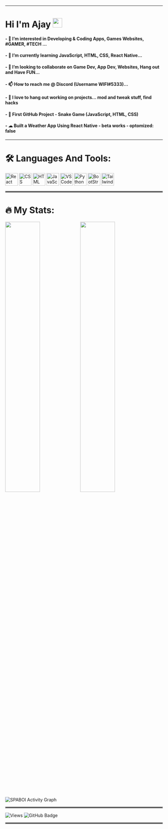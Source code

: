 ____________________________________________________________________________________________________________________________________________________________________________
 # Hi I'm Ajay <img src="https://user-images.githubusercontent.com/95515701/161590793-84b7436a-4045-4d73-9331-d164987ef7fe.gif" width="30px" height="30px">
 #### - 👀 I’m interested in Developing & Coding Apps, Games Websites, #GAMER, #TECH ...
 #### - 🌱 I’m currently learning JavaScript, HTML, CSS, React Native...
 #### - 💞️ I’m looking to collaborate on Game Dev, App Dev, Websites, Hang out and Have FUN...
 #### - 📫 How to reach me @ Discord (Username WIFI#5333)...
 #### - 🤗 I love to hang out working on projects... mod and tweak stuff, find hacks
 #### - 🐍 First GitHub Project - Snake Game (JavaScript, HTML, CSS)
 #### - ☁ Built a Weather App Using React Native - beta works - optomized: false
____________________________________________________________________________________________________________________________________________________________________________
# 🛠 Languages And Tools:
 <div>
  <img src="https://github.com/SPABOI/devicon/blob/master/icons/react/react-original-wordmark.svg" title="React" alt="React" width="40" height="40"/>
  <img src="https://github.com/SPABOI/devicon/blob/master/icons/css3/css3-plain-wordmark.svg"  title="CSS3" alt="CSS" width="40" height="40"/>
  <img src="https://github.com/SPABOI/devicon/blob/master/icons/html5/html5-original.svg" title="HTML5" alt="HTML" width="40" height="40"/>
  <img src="https://github.com/SPABOI/devicon/blob/master/icons/javascript/javascript-original.svg" title="JavaScript" alt="JavaScript" width="40" height="40"/>
  <img src="https://github.com/SPABOI/devicon/blob/master/icons/vscode/vscode-original.svg" title="VS Code" alt="VS Code" width="40" height="40"/>
  <img src="https://github.com/SPABOI/devicon/blob/master/icons/python/python-original.svg" title="Python" alt="Python" width="40" height="40"/>
  <img src="https://github.com/SPABOI/devicon/blob/master/icons/bootstrap/bootstrap-original.svg" titel="BootStrap" alt="BootStrap" width="40" height="40"/>
  <img src="https://github.com/SPABOI/devicon/blob/master/icons/tailwindcss/tailwindcss-plain.svg" title="Tailwind CSS" alt="Tailwind CSS" width="40" height="40"/>
</div>
<hr style="border:2px solid gray"> </hr>

# 🔥 My Stats: 
<div style="flex-wrap:wrap">
 <img width="47%" src="https://github-readme-streak-stats.herokuapp.com/?user=SPABOI&theme=black-ice&hide_border=true&stroke=0000&background=060A0CD0">
<img align="left" src="https://github-readme-stats.vercel.app/api?username=SPABOI&show_icons=true&count_private=true&theme=react&hide_border=true&bg_color=060A0CD0" width="47% "/>
 <img alt="SPABOI Activity Graph" src="https://activity-graph.herokuapp.com/graph?username=SPABOI&bg_color=0D1117&color=5BCDEC&line=5BCDEC&point=FFFFFF&hide_border=true" />
</div>
  
<hr style="border:2px solid gray"> </hr>
<div style="flex-wrap:wrap"><img src="https://komarev.com/ghpvc/?username=SPABOI" alt="Views"> <img src="https://img.shields.io/github/followers/SPABOI?label=Followers&style=social" alt="GitHub Badge"></div>
<hr style="border:2px solid gray"> </hr>
